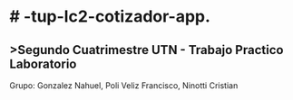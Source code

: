 <h1># -tup-lc2-cotizador-app.</h1>
<h2>>Segundo Cuatrimestre UTN - Trabajo Practico Laboratorio</h2
<h3>Grupo: Gonzalez Nahuel, Poli Veliz Francisco, Ninotti Cristian</h3>
